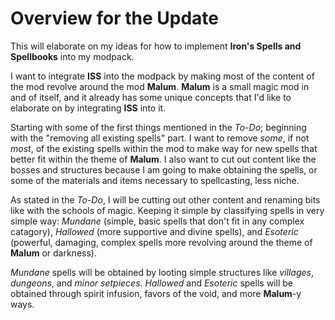# Overview for the Update
This will elaborate on my ideas for how to implement **Iron's Spells and Spellbooks** into my modpack.

I want to integrate **ISS** into the modpack by making most of the content of the mod revolve around the mod **Malum**. **Malum** is a small magic mod in and of itself, and it already has some unique concepts that I'd like to elaborate on by integrating **ISS** into it. 

Starting with some of the first things mentioned in the *To-Do*; beginning with the "removing all existing spells" part. I want to remove *some*, if not *most*, of the existing spells within the mod to make way for new spells that better fit within the theme of **Malum**. I also want to cut out content like the bosses and structures because I am going to make obtaining the spells, or some of the materials and items necessary to spellcasting, less niche. 

As stated in the *To-Do*, I will be cutting out other content and renaming bits like with the schools of magic. Keeping it simple by classifying spells in very simple way: *Mundane* (simple, basic spells that don't fit in any complex catagory), *Hallowed* (more supportive and divine spells), and *Esoteric* (powerful, damaging, complex spells more revolving around the theme of **Malum** or darkness). 

*Mundane* spells will be obtained by looting simple structures like *villages*, *dungeons*, and *minor setpieces*. *Hallowed* and *Esoteric* spells will be obtained through spirit infusion, favors of the void, and more **Malum**-y ways.
